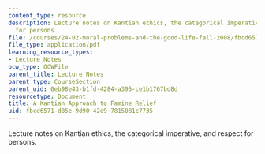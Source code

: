 ```yaml
---
content_type: resource
description: Lecture notes on Kantian ethics, the categorical imperative, and respect
  for persons.
file: /courses/24-02-moral-problems-and-the-good-life-fall-2008/fbcd6571d85e9d9042e97815081c7735_lec_14.pdf
file_type: application/pdf
learning_resource_types:
- Lecture Notes
ocw_type: OCWFile
parent_title: Lecture Notes
parent_type: CourseSection
parent_uid: 0eb98e43-b1fd-4284-a395-ce1b1767bd8d
resourcetype: Document
title: A Kantian Approach to Famine Relief
uid: fbcd6571-d85e-9d90-42e9-7815081c7735
---
```

Lecture notes on Kantian ethics, the categorical imperative, and respect for persons.

